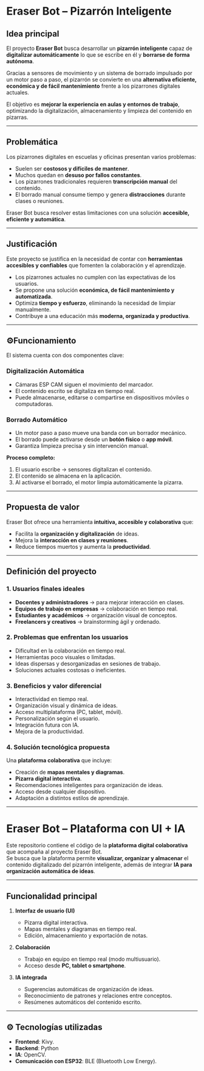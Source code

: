 # Eraser Bot – Pizarrón Inteligente  

## Idea principal  

El proyecto **Eraser Bot** busca desarrollar un **pizarrón inteligente** capaz de **digitalizar automáticamente** lo que se escribe en él y **borrarse de forma autónoma**.  

Gracias a sensores de movimiento y un sistema de borrado impulsado por un motor paso a paso, el pizarrón se convierte en una **alternativa eficiente, económica y de fácil mantenimiento** frente a los pizarrones digitales actuales.  

El objetivo es **mejorar la experiencia en aulas y entornos de trabajo**, optimizando la digitalización, almacenamiento y limpieza del contenido en pizarras.  

---

## Problemática  

Los pizarrones digitales en escuelas y oficinas presentan varios problemas:  

- Suelen ser **costosos y difíciles de mantener**.  
- Muchos quedan en **desuso por fallos constantes**.  
- Los pizarrones tradicionales requieren **transcripción manual** del contenido.  
- El borrado manual consume tiempo y genera **distracciones** durante clases o reuniones.  

Eraser Bot busca resolver estas limitaciones con una solución **accesible, eficiente y automática**.  

---

## Justificación  

Este proyecto se justifica en la necesidad de contar con **herramientas accesibles y confiables** que fomenten la colaboración y el aprendizaje.  

- Los pizarrones actuales no cumplen con las expectativas de los usuarios.  
- Se propone una solución **económica, de fácil mantenimiento y automatizada**.  
- Optimiza **tiempo y esfuerzo**, eliminando la necesidad de limpiar manualmente.  
- Contribuye a una educación más **moderna, organizada y productiva**.  

---

## ⚙Funcionamiento  

El sistema cuenta con dos componentes clave:  

### Digitalización Automática  
- Cámaras ESP CAM siguen el movimiento del marcador.  
- El contenido escrito se digitaliza en tiempo real.  
- Puede almacenarse, editarse o compartirse en dispositivos móviles o computadoras.  

### Borrado Automático  
- Un motor paso a paso mueve una banda con un borrador mecánico.  
- El borrado puede activarse desde un **botón físico** o **app móvil**.  
- Garantiza limpieza precisa y sin intervención manual.  

**Proceso completo:**  
1. El usuario escribe → sensores digitalizan el contenido.  
2. El contenido se almacena en la aplicación.  
3. Al activarse el borrado, el motor limpia automáticamente la pizarra.  

---

## Propuesta de valor  

Eraser Bot ofrece una herramienta **intuitiva, accesible y colaborativa** que:  

- Facilita la **organización y digitalización** de ideas.  
- Mejora la **interacción en clases y reuniones**.  
- Reduce tiempos muertos y aumenta la **productividad**.  

---

## Definición del proyecto  

### 1. Usuarios finales ideales  
- **Docentes y administradores** → para mejorar interacción en clases.  
- **Equipos de trabajo en empresas** → colaboración en tiempo real.  
- **Estudiantes y académicos** → organización visual de conceptos.  
- **Freelancers y creativos** → brainstorming ágil y ordenado.  

### 2. Problemas que enfrentan los usuarios  
- Dificultad en la colaboración en tiempo real.  
- Herramientas poco visuales o limitadas.  
- Ideas dispersas y desorganizadas en sesiones de trabajo.  
- Soluciones actuales costosas o ineficientes.  

### 3. Beneficios y valor diferencial  
- Interactividad en tiempo real.  
- Organización visual y dinámica de ideas.  
- Acceso multiplataforma (PC, tablet, móvil).  
- Personalización según el usuario.  
- Integración futura con IA.  
- Mejora de la productividad.  

### 4. Solución tecnológica propuesta  
Una **plataforma colaborativa** que incluye:  
- Creación de **mapas mentales y diagramas**.  
- **Pizarra digital interactiva**.  
- Recomendaciones inteligentes para organización de ideas.  
- Acceso desde cualquier dispositivo.  
- Adaptación a distintos estilos de aprendizaje.  

---

# Eraser Bot – Plataforma con UI + IA  

Este repositorio contiene el código de la **plataforma digital colaborativa** que acompaña al proyecto Eraser Bot.  
Se busca que la plataforma permite **visualizar, organizar y almacenar** el contenido digitalizado del pizarrón inteligente, además de integrar **IA para organización automática de ideas**.  

---

## Funcionalidad principal  

1. **Interfaz de usuario (UI)**  
   - Pizarra digital interactiva.  
   - Mapas mentales y diagramas en tiempo real.  
   - Edición, almacenamiento y exportación de notas.  

2. **Colaboración**  
   - Trabajo en equipo en tiempo real (modo multiusuario).  
   - Acceso desde **PC, tablet o smartphone**.  

3. **IA integrada**  
   - Sugerencias automáticas de organización de ideas.  
   - Reconocimiento de patrones y relaciones entre conceptos.  
   - Resúmenes automáticos del contenido escrito.  

---

## ⚙️ Tecnologías utilizadas  

- **Frontend**: Kivy.
- **Backend**: Python
- **IA**: OpenCV.
- **Comunicación con ESP32**: BLE (Bluetooth Low Energy). 
